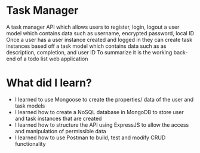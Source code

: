 # Task Manager
A task manager API which allows users to register, login, logout a user model which contains data such as username, encrypted password, local ID
Once a user has a user instance created and logged in they can create task instances based off a task model which contains data such as as description, completion, and user ID
To summarize it is the working back-end of a todo list web application

# What did I learn?
* I learned to use Mongoose to create the properties/ data of the user and task models
* I learned how to create a NoSQL database in MongoDB to store user and task instances that are created
* I learned how to structure the API using ExpressJS to allow the access and manipulation of permissible data
* I learned how to use Postman to build, test and modify CRUD functionality




